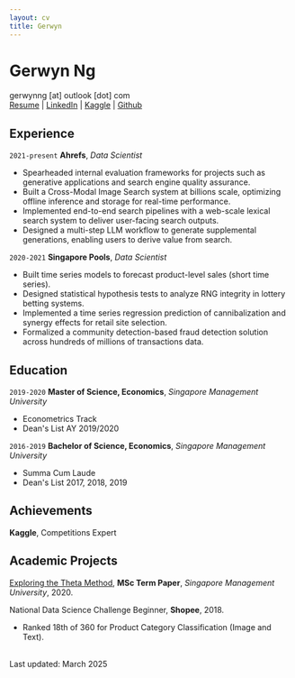 ```yaml
---
layout: cv
title: Gerwyn
---
```

# Gerwyn Ng

<!-- gerwynng (at) outlook (dot) com -->


<div id="contacts">
<a id="email"> gerwynng [at] outlook [dot] com</a> 
</div>

<div id="webaddress">
<a href="https://gerwynng.github.io"
onclick="getOutboundLink('LinkedIn'); return true;"
target="_blank">
Resume</a> |
<a href="https://www.linkedin.com/in/gerwynng/"
onclick="getOutboundLink('LinkedIn'); return true;"
target="_blank">
LinkedIn</a> |
<a href="https://www.kaggle.com/gerwynng/"
onclick="getOutboundLink('Kaggle'); return true;"
target="_blank">
Kaggle</a> |
<a href="https://github.com/gerwynng/"
onclick="getOutboundLink('Github'); return true;"
target="_blank">
Github</a>
</div>



## Experience

`2021-present`
**Ahrefs**, *Data Scientist*

- Spearheaded internal evaluation frameworks for projects such as generative applications and search engine quality assurance.
- Built a Cross-Modal Image Search system at billions scale, optimizing offline inference and storage for real-time performance.
- Implemented end-to-end search pipelines with a web-scale lexical search system to deliver user-facing search outputs.
- Designed a multi-step LLM workflow to generate supplemental generations, enabling users to derive value from search.



`2020-2021`
**Singapore Pools**, *Data Scientist*

- Built time series models to forecast product-level sales (short time series).
- Designed statistical hypothesis tests to analyze RNG integrity in lottery betting systems.
- Implemented a time series regression prediction of cannibalization and synergy effects for retail site selection.
- Formalized a community detection-based fraud detection solution across hundreds of millions of transactions data.

## Education

`2019-2020`
**Master of Science, Economics**, *Singapore Management University*

* Econometrics Track
* Dean's List AY 2019/2020

`2016-2019`
**Bachelor of Science, Economics**, *Singapore Management University*

- Summa Cum Laude
- Dean's List 2017, 2018, 2019


## Achievements

**Kaggle**, Competitions Expert

## Academic Projects

[Exploring the Theta Method](./media/Exploring_the_Theta_Method.pdf), **MSc Term Paper**, *Singapore Management University*, 2020.

National Data Science Challenge Beginner, **Shopee**, 2018.
- Ranked 18th of 360 for Product Category Classification (Image and Text).


<br/>Last updated: March 2025<br/><br/>
